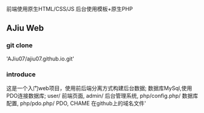 
前端使用原生HTML/CSS/JS
后台使用模板+原生PHP

## AJiu Web

### git clone
'AJiu07/ajiu07.github.io.git'

### introduce
 这是一个入门web项目，使用前后端分离方式构建后台数据;
 数据库MySql,使用PDO连接数据库;
 user/           前端页面,
 admin/          后台管理系统,
 php/config.php/ 数据库配置,
 php/pdo.php/    PDO,
 CHAME           在github上的域名文件'
